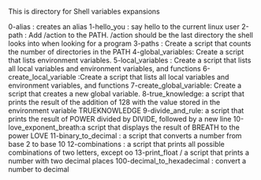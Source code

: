 This is directory for Shell variables expansions

0-alias : creates an alias
1-hello_you : say hello to the current linux user
2-path : Add /action to the PATH. /action should be the last directory the shell looks into when looking for a program
3-paths : Create a script that counts the number of directories in the PATH
4-global_variables: Create a script that lists environment variables.
5-local_variables : Create a script that lists all local variables and environment variables, and functions
6-create_local_variable :Create a script that lists all local variables and environment variables, and functions
7-create_global_variable: Create a script that creates a new global variable.
8-true_knowledge: a script that prints the result of the addition of 128 with the value stored in the environment variable TRUEKNOWLEDGE
9-divide_and_rule: a script that  prints the result of POWER divided by DIVIDE, followed by a new line
10-love_exponent_breath:a script that displays the result of BREATH to the power LOVE
11-binary_to_decimal : a script that converts a number from base 2 to base 10
12-combinations : a script that prints all possible combinations of two letters, except oo
13-print_float /  a script that prints a number with two decimal places
100-decimal_to_hexadecimal : convert a number to decimal
